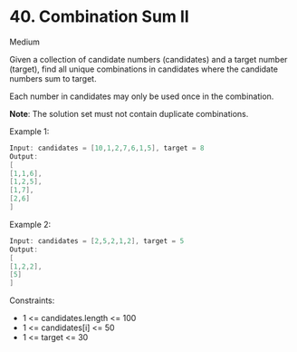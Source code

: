 # 40. Combination Sum II
Medium

Given a collection of candidate numbers (candidates) and a target number (target), find all unique combinations in candidates where the candidate numbers sum to target.

Each number in candidates may only be used once in the combination.

**Note**: The solution set must not contain duplicate combinations.

Example 1:
```java
Input: candidates = [10,1,2,7,6,1,5], target = 8
Output: 
[
[1,1,6],
[1,2,5],
[1,7],
[2,6]
]
```

Example 2:
```java
Input: candidates = [2,5,2,1,2], target = 5
Output: 
[
[1,2,2],
[5]
]
```

Constraints:
- 1 <= candidates.length <= 100
- 1 <= candidates[i] <= 50
- 1 <= target <= 30